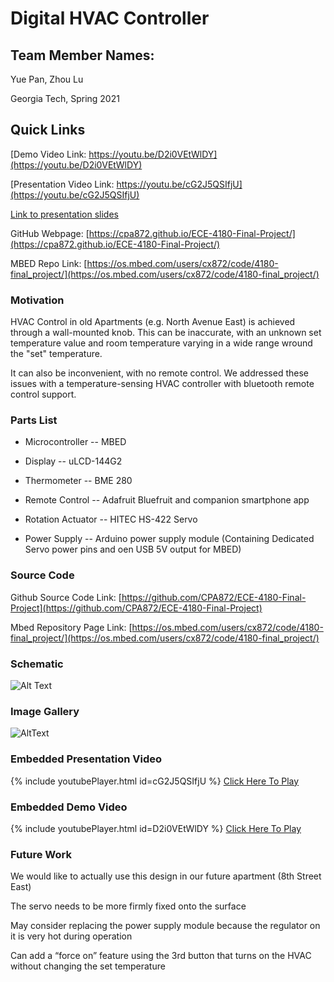 # **Digital HVAC Controller**
## Team Member Names:

Yue Pan, Zhou Lu

Georgia Tech, Spring 2021

## Quick Links
[Demo Video Link: https://youtu.be/D2i0VEtWlDY](https://youtu.be/D2i0VEtWlDY)

[Presentation Video Link: https://youtu.be/cG2J5QSIfjU](https://youtu.be/cG2J5QSIfjU)

[Link to presentation slides](https://docs.google.com/presentation/d/1tGytIB-LjaBZmF8_X_NiC-F8N2HdAv82nXdVFpHENtE/edit?usp=sharing)

GitHub Webpage: [https://cpa872.github.io/ECE-4180-Final-Project/](https://cpa872.github.io/ECE-4180-Final-Project/)

MBED Repo Link: [https://os.mbed.com/users/cx872/code/4180-final_project/](https://os.mbed.com/users/cx872/code/4180-final_project/)




### Motivation
HVAC Control in old Apartments (e.g. North Avenue East) is achieved through a wall-mounted knob. This can be inaccurate, with an unknown set temperature value and room temperature varying in a wide range wround the "set" temperature.

It can also be inconvenient, with no remote control. We addressed these issues with a temperature-sensing HVAC controller with bluetooth remote control support.


### Parts List
* Microcontroller -- MBED

* Display -- uLCD-144G2

* Thermometer -- BME 280

* Remote Control -- Adafruit Bluefruit and companion smartphone app

* Rotation Actuator -- HITEC HS-422 Servo

* Power Supply -- Arduino power supply module (Containing Dedicated Servo power pins and oen USB 5V output for MBED)


### Source Code
Github Source Code Link: [https://github.com/CPA872/ECE-4180-Final-Project](https://github.com/CPA872/ECE-4180-Final-Project)

Mbed Repository Page Link: [https://os.mbed.com/users/cx872/code/4180-final_project/](https://os.mbed.com/users/cx872/code/4180-final_project/)


### Schematic
![Alt Text](/images/logo.png)

### Image Gallery
![AltText](/images/logo.png)


### Embedded Presentation Video
{% include youtubePlayer.html id=cG2J5QSIfjU %}
[Click Here To Play](https://youtu.be/cG2J5QSIfjU)

### Embedded Demo Video
{% include youtubePlayer.html id=D2i0VEtWlDY %}
[Click Here To Play](https://youtu.be/D2i0VEtWlDY)


### Future Work

We would like to actually use this design in our future apartment (8th Street East)

The servo needs to be more firmly fixed onto the surface

May consider replacing the power supply module because the regulator on it is very hot during operation 

Can add a “force on” feature using the 3rd button that turns on the HVAC without changing the set temperature
